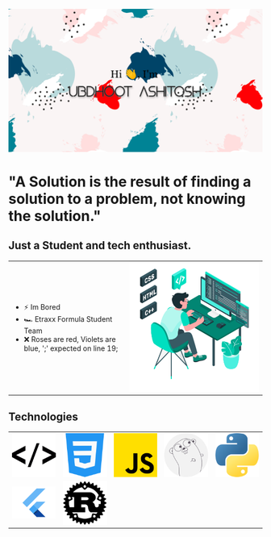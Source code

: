 ![alt image](./github.png)

# "A Solution is the result of finding a solution to a problem, not knowing the solution."

## Just a Student and tech enthusiast.

<table>
  <tr>
    <td> 
      <ul>
        <li> ⚡ Im Bored </li>
        <li> 🏎️ Etraxx Formula Student Team </li>
        <li> ❌ Roses are red, Violets are blue, ';' expected on line 19;</li>
      </ul>
    </td>
    <td> <img src="./Freepik_illustration.png" width="600"</td>
  </tr>
 </table>


## Technologies
<table>
  <tr>
    <td> <img src="./html-coding.png"></td>
    <td> <img src="./css-3.png"></td>
    <td> <img src="./js.png"></td>
    <td> <img src="./go-lang.png"></td>
    <td> <img src="./python.png"></td>
  </tr>
  <tr>
    <td> <img src="./Flutter.png" width="100"></td>
    <td> <img src="./Rust.png" width="100"></td>
  </tr>
</table>
